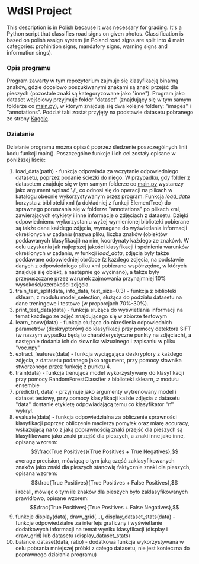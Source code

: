 # WdSI Project

This description is in Polish because it was necessary for grading. It's a Python script that classifies road signs on given photos. Classification is based on polish assign system (in Poland road signs are split into 4 main categories: prohinition signs, mandatory signs, warning signs and information sings).

### Opis programu
Program zawarty w tym repozytorium zajmuje się klasyfikacją binarną znaków, gdzie docelowo poszukiwanymi znakami są znaki przejść dla pieszych (pozostałe znaki są kategoryzowane jako "inne"). Program jako dataset wejściowy przyjmuje folder "dataset" (znajdujący się w tym samym folderze co [main.py](https://github.com/Bfili/WdSI_Projekt/blob/master/main.py)), w którym znajdują się dwa  kolejne foldery: "images" i "annotations". Podział taki został przyjęty na podstawie datasetu pobranego ze strony [Kaggle](https://www.kaggle.com/andrewmvd/road-sign-detection). 
### Działanie
Działanie programu można opisać poprzez śledzenie poszczególnych linii kodu funkcji main(). Poszczególne funkcje i ich cel zostały opisane w poniższej liście:

 1. load_data(path) - funkcja odpowiada za wczytanie odpowiedniego datasetu, poprzez podanie ścieżki do niego. W przypadku, gdy folder z datasetem znajduje się w tym samym folderze co [main.py](https://github.com/Bfili/WdSI_Projekt/blob/master/main.py) wystarczy jako argument wpisać './', co odnosi się do operacji na plikach w katalogu obecnie wykorzystywanym przez program. Funkcja *load_data* korzysta z biblioteki xml (a dokładniej z funkcji ElementTree) do sprawnego poruszania się w folderze "annotations" po plikach xml, zawierających etykiety i inne informacje o zdjęciach z datasetu. Dzięki odpowiedniemu wykorzystaniu wyżej wymienionej biblioteki pobierane są także dane każdego zdjęcia, wymagane do wyświetlania informacji określonych w zadaniu (nazwa pliku, liczba znaków (obiektów poddawanych klasyfikacji) na nim, koordynaty każdego ze znaków). W celu uzyskania jak najlepszej jakości klasyfikacji i spełnienia warunków określonych w zadaniu, w funkcji *load_data*, zdjęcia były także poddawane odpowiedniej obróbce (z każdego zdjęcia, na podstawie danych z odpowiedniego pliku xml pobierano współrzędne, w których znajduje się obiekt, a następnie go wycinano), a także były przepuszczane przez warunek zajmowania przynajmniej 10% wysokości/szerokości zdjęcia.
 2. train_test_split(data, info_data, test_size=0.3) - funkcja z biblioteki sklearn, z modułu model_selection, służąca do podziału datasetu na dane treningowe i testowe (w proporcjach 70%-30%).
 3. print_test_data(data) - funkcja służąca do wyświetlania informacji na temat każdego ze zdjęć znajdującego się w zbiorze testowym
 4. learn_bovw(data) - funkcja służąca do określenia odpowiednich parametrów (deskryptorów) do klasyfikacji przy pomocy detektora SIFT (w naszym wypadku będą to charakterystyczne punkty na zdjęciach), a następnie dodania ich do słownika wizualnego i zapisaniu w pliku "voc.npy" 
 5. extract_features(data) - funkcja wyciągająca deskryptory z każdego zdjęcia, z datasetu podanego jako argument, przy pomocy słownika stworzonego przez funkcję z punktu 4.
 6. train(data) - funkcja trenująca model wykorzystywany do klasyfikacji przy pomocy RandomForestClassfier z biblioteki sklearn, z modułu ensemble
 7. predict(rf, data) - przyjmuje jako argumenty wytrenowany model i dataset testowy, przy pomocy klasyfikacji każde zdjęcia z datasetu "data" dostanie etykietę odpowiadającą temu co klasyfikator "rf" wykrył. 
 8. evaluate(data) - funkcja odpowiedzialna za obliczenie sprawności klasyfikacji poprzez obliczenie macierzy pomyłek oraz miarę accuracy, wskazującą na to z jaką poprawnością znaki przejść dla pieszych są klasyfikowane jako znaki przejść dla pieszych, a znaki inne jako inne, opisaną wzorem: 
 $$\frac{True Positives}{True Positives + True Negatives},$$ 
 average precision, mówiącą o tym jaką część zaklasyfikowanych znaków jako znaki dla pieszych stanowią faktycznie znaki dla pieszych, opisana wzorem: 
 $$\frac{True Positives}{True Positives + False Positives},$$
 i recall, mówiąc o tym ile znaków dla pieszych było zaklasyfikowanych prawidłowo, opisane wzorem: $$\frac{True Positives}{True Positives + False Negatives},$$
 13. funkcje display(data), draw_grid(...), display_dataset_stats(data) - funkcje odpowiedzialne za interfejs graficzny i wyświetlanie dodatkowych informacji na temat wyniku klasyfikacji (display i draw_grid) lub datasetu (display_dataset_stats)
 14. balance_dataset(data, ratio) - dodatkowa funkcja wykorzystywana w celu pobrania mniejszej próbki z całego datasetu, nie jest konieczna do poprawnego działania programu) 
